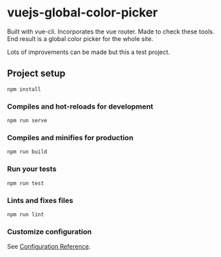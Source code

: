 # vuejs-global-color-picker

Built with vue-cli. Incorporates the vue router. Made to check these tools. End result is a global color picker for the whole site.

Lots of improvements can be made but this a test project.

## Project setup
```
npm install
```

### Compiles and hot-reloads for development
```
npm run serve
```

### Compiles and minifies for production
```
npm run build
```

### Run your tests
```
npm run test
```

### Lints and fixes files
```
npm run lint
```

### Customize configuration
See [Configuration Reference](https://cli.vuejs.org/config/).

